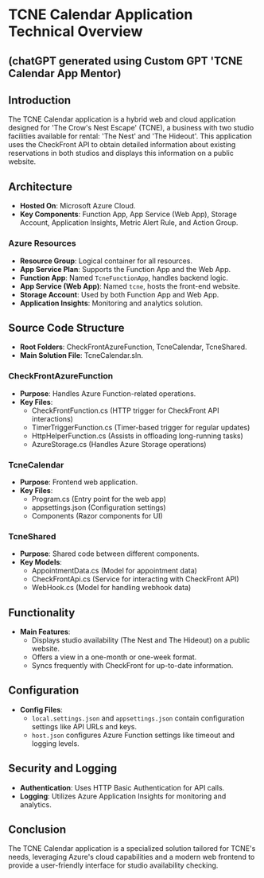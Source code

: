 # TCNE Calendar Application Technical Overview
## (chatGPT generated using Custom GPT 'TCNE Calendar App Mentor)

## Introduction
The TCNE Calendar application is a hybrid web and cloud application designed for 'The Crow's Nest Escape' (TCNE), a business with two studio facilities available for rental: 'The Nest' and 'The Hideout'. This application uses the CheckFront API to obtain detailed information about existing reservations in both studios and displays this information on a public website.

## Architecture
- **Hosted On**: Microsoft Azure Cloud.
- **Key Components**: Function App, App Service (Web App), Storage Account, Application Insights, Metric Alert Rule, and Action Group.

### Azure Resources
- **Resource Group**: Logical container for all resources.
- **App Service Plan**: Supports the Function App and the Web App.
- **Function App**: Named `TcneFunctionApp`, handles backend logic.
- **App Service (Web App)**: Named `tcne`, hosts the front-end website.
- **Storage Account**: Used by both Function App and Web App.
- **Application Insights**: Monitoring and analytics solution.

## Source Code Structure
- **Root Folders**: CheckFrontAzureFunction, TcneCalendar, TcneShared.
- **Main Solution File**: TcneCalendar.sln.

### CheckFrontAzureFunction
- **Purpose**: Handles Azure Function-related operations.
- **Key Files**: 
  - CheckFrontFunction.cs (HTTP trigger for CheckFront API interactions)
  - TimerTriggerFunction.cs (Timer-based trigger for regular updates)
  - HttpHelperFunction.cs (Assists in offloading long-running tasks)
  - AzureStorage.cs (Handles Azure Storage operations)

### TcneCalendar
- **Purpose**: Frontend web application.
- **Key Files**: 
  - Program.cs (Entry point for the web app)
  - appsettings.json (Configuration settings)
  - Components (Razor components for UI)

### TcneShared
- **Purpose**: Shared code between different components.
- **Key Models**: 
  - AppointmentData.cs (Model for appointment data)
  - CheckFrontApi.cs (Service for interacting with CheckFront API)
  - WebHook.cs (Model for handling webhook data)

## Functionality
- **Main Features**: 
  - Displays studio availability (The Nest and The Hideout) on a public website.
  - Offers a view in a one-month or one-week format.
  - Syncs frequently with CheckFront for up-to-date information.

## Configuration
- **Config Files**: 
  - `local.settings.json` and `appsettings.json` contain configuration settings like API URLs and keys.
  - `host.json` configures Azure Function settings like timeout and logging levels.

## Security and Logging
- **Authentication**: Uses HTTP Basic Authentication for API calls.
- **Logging**: Utilizes Azure Application Insights for monitoring and analytics.

## Conclusion
The TCNE Calendar application is a specialized solution tailored for TCNE's needs, leveraging Azure's cloud capabilities and a modern web frontend to provide a user-friendly interface for studio availability checking.


